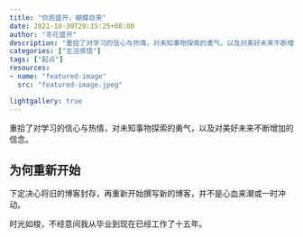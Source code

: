 ```yaml
---
title: "你若盛开，蝴蝶自来"
date: 2021-10-30T20:15:25+08:00
author: "冬花盛开"
description: "重拾了对学习的信心与热情，对未知事物探索的勇气，以及对美好未来不断增加的信念。"
categories: ["生活感悟"]
tags: ["起点"]
resources:
- name: "featured-image"
  src: "featured-image.jpeg"

lightgallery: true
---
```


重拾了对学习的信心与热情，对未知事物探索的勇气，以及对美好未来不断增加的信念。

<!--more-->

## 为何重新开始

下定决心将旧的博客封存，再重新开始撰写新的博客，并不是心血来潮或一时冲动。



时光如梭，不经意间我从毕业到现在已经工作了十五年。
